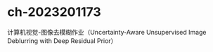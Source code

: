 # ch-2023201173
计算机视觉-图像去模糊作业（Uncertainty-Aware Unsupervised Image Deblurring with Deep Residual Prior）
